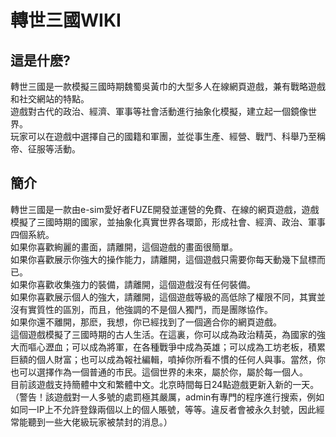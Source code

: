 # 轉世三國WIKI

## 這是什麽?
轉世三國是一款模擬三國時期魏蜀吳黃巾的大型多人在線網頁遊戲，兼有戰略遊戲和社交網站的特點。  
遊戲對古代的政治、經濟、軍事等社會活動進行抽象化模擬，建立起一個鏡像世界。  
玩家可以在遊戲中選擇自己的國籍和軍團，並從事生產、經營、戰鬥、科舉乃至稱帝、征服等活動。

## 簡介
轉世三國是一款由e-sim愛好者FUZE開發並運營的免費、在線的網頁遊戲，遊戲模擬了三國時期的國家，並抽象化真實世界各環節，形成社會、經濟、政治、軍事四個系統。  
如果你喜歡絢麗的畫面，請離開，這個遊戲的畫面很簡單。  
如果你喜歡展示你強大的操作能力，請離開，這個遊戲只需要你每天動幾下鼠標而已。  
如果你喜歡收集強力的裝備，請離開，這個遊戲沒有任何裝備。  
如果你喜歡展示個人的強大，請離開，這個遊戲等級的高低除了權限不同，其實並沒有實質性的區別，而且，他強調的不是個人獨鬥，而是團隊協作。  
如果你還不離開，那麽，我想，你已經找到了一個適合你的網頁遊戲。  
這個遊戲模擬了三國時期的古人生活。在這裏，你可以成為政治精英，為國家的強大而嘔心瀝血；可以成為將軍，在各種戰爭中成為英雄；可以成為工坊老板，積累巨額的個人財富；也可以成為報社編輯，噴掉你所看不慣的任何人與事。當然，你也可以選擇作為一個普通的市民。這個世界的未來，屬於你，屬於每一個人。  
目前該遊戲支持簡體中文和繁體中文。北京時間每日24點遊戲更新入新的一天。  
（警告！該遊戲對一人多號的處罰極其嚴厲，admin有專門的程序進行搜索，例如如同一IP上不允許登錄兩個以上的個人賬號，等等。違反者會被永久封號，因此經常能聽到一些大佬級玩家被禁封的消息。）  

